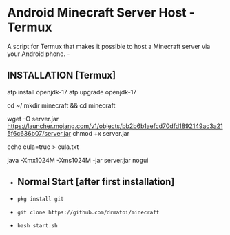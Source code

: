 # Android Minecraft Server Host - Termux 
A script for Termux that makes it possible to host a Minecraft server via your Android phone. -  
## INSTALLATION [Termux]

atp install openjdk-17
atp upgrade openjdk-17

cd ~/
mkdir minecraft && cd minecraft

wget -O server.jar https://launcher.mojang.com/v1/objects/bb2b6b1aefcd70dfd1892149ac3a215f6c636b07/server.jar
chmod +x server.jar

echo eula=true > eula.txt

java -Xmx1024M -Xms1024M -jar server.jar nogui


* ## Normal Start [after first installation]

* `pkg install git`
* `git clone https://github.com/drmatoi/minecraft`
* `bash start.sh`
